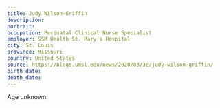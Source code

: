 ```yaml
---
title: Judy Wilson-Griffin
description: 
portrait: 
occupation: Perinatal Clinical Nurse Specialist
employer: SSM Health St. Mary's Hospital
city: St. Louis
province: Missouri
country: United States
source: https://blogs.umsl.edu/news/2020/03/30/judy-wilson-griffin/
birth_date: 
death_date: 
---
```


Age unknown.